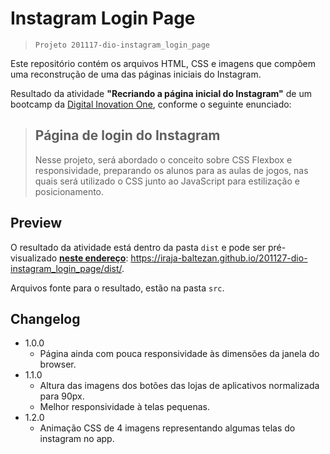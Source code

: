 # Instagram Login Page

>`Projeto 201117-dio-instagram_login_page`

Este repositório contém os arquivos HTML, CSS e imagens que compõem uma reconstrução de uma das páginas iniciais do Instagram.

Resultado da atividade **"Recriando a página inicial do Instagram"** de um bootcamp da [Digital Inovation One](https://web.digitalinnovation.one/), conforme o seguinte enunciado:

>## Página de login do Instagram
>
>Nesse projeto, será abordado o conceito sobre CSS Flexbox e responsividade, preparando os alunos para as aulas de jogos, nas quais será utilizado o CSS junto ao JavaScript para estilização e posicionamento.

## Preview

O resultado da atividade está dentro da pasta `dist` e pode ser pré-visualizado [**neste endereço**](https://iraja-baltezan.github.io/201127-dio-instagram_login_page/dist/): https://iraja-baltezan.github.io/201127-dio-instagram_login_page/dist/.

Arquivos fonte para o resultado, estão na pasta `src`.

## Changelog

- 1.0.0
  - Página ainda com pouca responsividade às dimensões da janela do browser.
- 1.1.0
  - Altura das imagens dos botões das lojas de aplicativos normalizada para 90px.
  - Melhor responsividade à telas pequenas.
- 1.2.0
  - Animação CSS de 4 imagens representando algumas telas do instagram no app.
